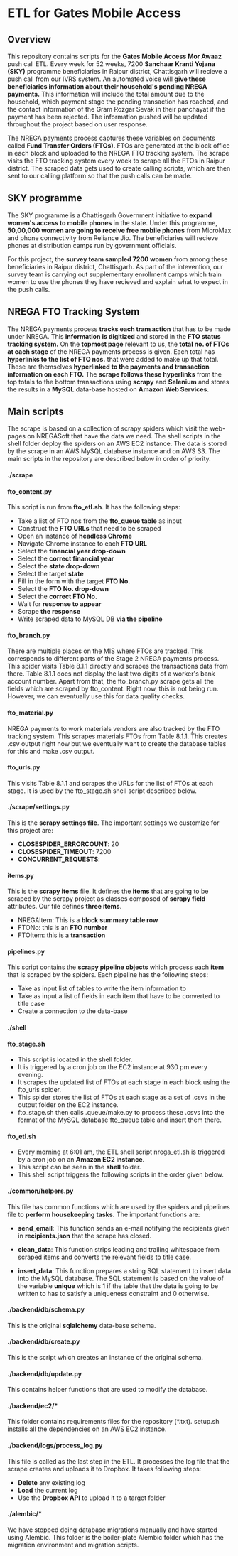 # ETL for Gates Mobile Access

## Overview

This repository contains scripts for the __Gates Mobile Access Mor Awaaz__ push call ETL. Every week for 52 weeks, 7200 __Sanchaar Kranti Yojana (SKY)__ programme beneficiaries in Raipur district, Chattisgarh will recieve a push call from our IVRS system. An automated voice will **give these beneficiaries information about their household's pending NREGA payments.** This information will include the total amount due to the household, which payment stage the pending transaction has reached, and the contact information of the Gram Rozgar Sevak in their panchayat if the payment has been rejected. The information pushed will be updated throughout the project based on user response. 

The NREGA payments process captures these variables on documents called __Fund Transfer Orders (FTOs)__. FTOs are generated at the block office in each block and uploaded to the NREGA FTO tracking system. The scrape visits the FTO tracking system every week to scrape all the FTOs in Raipur district. The scraped data gets used to create calling scripts, which are then sent to our calling platform so that the push calls can be made.

## SKY programme

The SKY programme is a Chattisgarh Government initiative to **expand women's access to mobile phones** in the state. Under this programme, **50,00,000 women are going to receive free mobile phones** from MicroMax and phone connectivity from Reliance Jio. The beneficiaries will recieve phones at distribution camps run by government officials. 

For this project, the **survey team sampled 7200 women** from among these beneficiaries in Raipur district, Chattisgarh. As part of the intevention, our survey team is carrying out supplementary enrollment camps which train women to use the phones they have recieved and explain what to expect in the push calls.

## NREGA FTO Tracking System

The NREGA payments process **tracks each transaction** that has to be made under NREGA. This **information is digitized** and stored in the **FTO status tracking system.** On the **topmost page** relevant to us, the **total no. of FTOs at each stage** of the NREGA payments process is given. Each total has **hyperlinks to the list of FTO nos.** that were added to make up that total. These are themselves **hyperlinked to the payments and transaction information on each FTO.** The **scrape follows these hyperlinks** from the top totals to the bottom transactions using __scrapy__ and __Selenium__ and stores the results in a __MySQL__ data-base hosted on __Amazon Web Services__.

## Main scripts 

The scrape is based on a collection of scrapy spiders which visit the web-pages on NREGASoft that have the data we need. The shell scripts in the shell folder deploy the spiders on an AWS EC2 instance. The data is stored by the scrape in an AWS MySQL database instance and on AWS S3. The main scripts in the repository are described below in order of priority. 

#### ./scrape

#### fto_content.py 

This script is run from **fto_etl.sh**. It has the following steps:

* Take a list of FTO nos from the **fto_queue table** as input 
* Construct the **FTO URLs** that need to be scraped
* Open an instance of **headless Chrome**
* Navigate Chrome instance to each **FTO URL**
* Select the **financial year drop-down** 
* Select the **correct financial year**
* Select the **state drop-down**
* Select the target **state** 
* Fill in the form with the target **FTO No.** 
* Select the **FTO No. drop-down**
* Select the **correct FTO No.**
* Wait for **response to appear** 
* Scrape **the response**
* Write scraped data to MySQL DB **via the pipeline**


#### fto_branch.py

There are multiple places on the MIS where FTOs are tracked. This corresponds to different parts of the Stage 2 NREGA payments process. This spider visits Table 8.1.1 directly and scrapes the transactions data from there. Table 8.1.1 does not display the last two digits of a worker's bank account number. Apart from that, the fto_branch.py scrape gets all the fields which are scraped by fto_content. Right now, this is not being run. However, we can eventually use this for data quality checks.


#### fto_material.py

NREGA payments to work materials vendors are also tracked by the FTO tracking system. This scrapes materials FTOs from Table 8.1.1. This creates .csv output right now but we eventually want to create the database tables for this and make .csv output.


#### fto_urls.py

This visits Table 8.1.1 and scrapes the URLs for the list of FTOs at each stage. It is used by the fto_stage.sh shell script described below.


#### ./scrape/settings.py

This is the **scrapy settings file**. The important settings we customize for this project are: 

* **CLOSESPIDER_ERRORCOUNT**: 20 
* **CLOSESPIDER_TIMEOUT**: 7200 
* **CONCURRENT_REQUESTS**:


#### items.py

This is the **scrapy items** file. It defines the **items** that are going to be scraped by the scrapy project as classes composed of **scrapy field** attributes. Our file defines **three items**.

* NREGAItem: This is a **block summary table row**
* FTONo: this is an **FTO number**
* FTOItem: this is a **transaction**


#### pipelines.py 

This script contains the **scrapy pipeline objects** which process each **item** that is scraped by the spiders. Each pipeline has the following steps: 

* Take as input list of tables to write the item information to 
* Take as input a list of fields in each item that have to be converted to title case 
* Create a connection to the data-base


#### ./shell


#### fto_stage.sh 

* This script is located in the shell folder. 
* It is triggered by a cron job on the EC2 instance at 930 pm every evening. 
* It scrapes the updated list of FTOs at each stage in each block using the fto_urls spider. 
* This spider stores the list of FTOs at each stage as a set of .csvs in the output folder on the EC2 instance. 
* fto_stage.sh then calls .queue/make.py to process these .csvs into the format of the MySQL database fto_queue table and insert them there.


#### fto_etl.sh 

* Every morning at 6:01 am, the ETL shell script nrega_etl.sh is triggered by a cron job on an __Amazon EC2 instance__. 
* This script can be seen in the __shell__ folder. 
* This shell script triggers the following scripts in the order given below.   


#### ./common/helpers.py 

This file has common functions which are used by the spiders and pipelines file to **perform housekeeping tasks.** The important functions are: 

* **send_email**: This function sends an e-mail notifying the recipients given in **recipients.json** that the scrape has closed. 
* **clean_data**: This function strips leading and trailing whitespace from scraped items and converts the relevant fields to title case. 

* **insert_data**:  This function prepares a string SQL statement to insert data into the MySQL database. The SQL statement is based on the value of the variable **unique** which is 1 if the table that the data is going to be written to has to satisfy a uniqueness constraint and 0 otherwise.


#### ./backend/db/schema.py 

This is the original **sqlalchemy** data-base schema.


#### ./backend/db/create.py

This is the script which creates an instance of the original schema.


#### ./backend/db/update.py

This contains helper functions that are used to modify the database.


#### ./backend/ec2/*

This folder contains requirements files for the repository (*.txt). setup.sh installs all the dependencies on an AWS EC2 instance.


#### ./backend/logs/process_log.py

This file is called as the last step in the ETL. It processes the log file that the scrape creates and uploads it to Dropbox. It takes following steps: 

* **Delete** any existing log 
* **Load** the current log 
* Use the **Dropbox API** to upload it to a target folder 


#### ./alembic/*

We have stopped doing database migrations manually and have started using Alembic. This folder is the boiler-plate Alembic folder which has the migration environment and migration scripts.

  